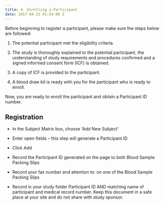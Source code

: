 ```yaml
---
title: 4. Enrolling a Participant
date: 2017-04-23 01:54:00 Z
---
```


Before beginning to register a participant, please make sure the steps below are followed:

1. The potential participant met the eligibility criteria.

2. The study is thoroughly explained to the potential participant, the understanding of study requirements and procedures confirmed and a signed informed consent form (ICF) is obtained.

3. A copy of ICF is provided to the participant.

4. A blood draw kit is ready with you for the participant who is ready to enroll.

Now, you are ready to enroll the participant and obtain a Participant ID number.

## Registration

* In the Subject Matrix box, choose 'Add New Subject'

* Enter open fields – this step will generate a Participant ID

* Click Add

* Record the Participant ID generated on the page to both Blood Sample Packing Slips

* Record your fax number and attention to: on one of the Blood Sample Packing Slips

* Record in your study folder Participant ID AND matching name of participant and medical record number. Keep this document in a safe place at your site and do not share with study sponsor.